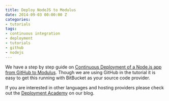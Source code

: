 ```yaml
---
title: Deploy NodeJS to Modulus
date: 2014-09-03 00:00:00 Z
categories:
- tutorials
tags:
- continuous integration
- deployment
- tutorials
- github
- nodejs
---
```


We have a step by step guide on [Continuous Deployment of a Node.js app from GitHub to Modulus](http://blog.codeship.com/node-js-deployment-modulus/). Though we are using GitHub in the tutorial it is easy to get this running with BitBucket as your source code provider.

If you are interested in other languages and hosting providers please check out the [Deployment Academy](http://blog.codeship.com/category/deployment-academy) on our blog.
